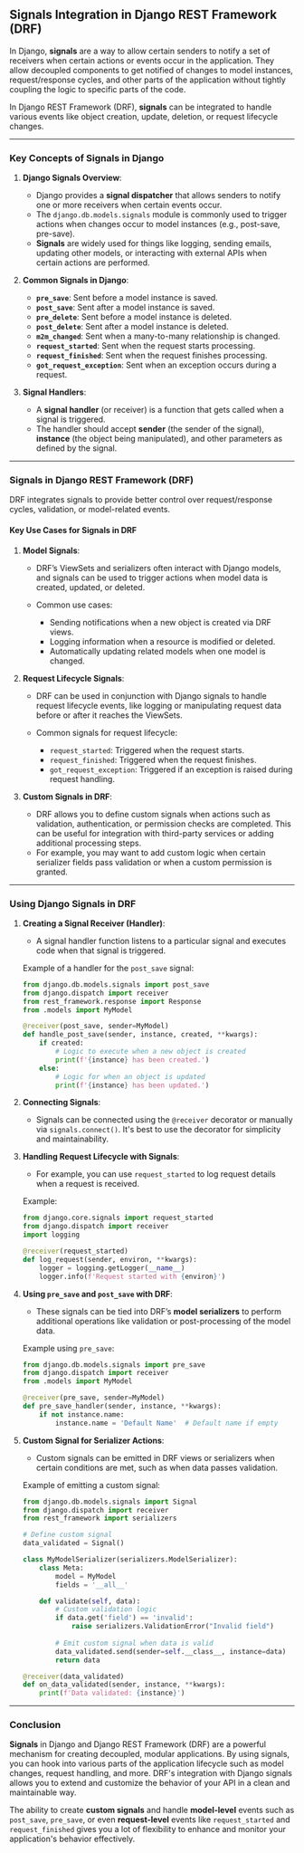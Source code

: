 ## Signals Integration in Django REST Framework (DRF)

In Django, **signals** are a way to allow certain senders to notify a set of receivers when certain actions or events occur in the application. They allow decoupled components to get notified of changes to model instances, request/response cycles, and other parts of the application without tightly coupling the logic to specific parts of the code.

In Django REST Framework (DRF), **signals** can be integrated to handle various events like object creation, update, deletion, or request lifecycle changes.

---

### Key Concepts of Signals in Django

1. **Django Signals Overview**:

   * Django provides a **signal dispatcher** that allows senders to notify one or more receivers when certain events occur.
   * The `django.db.models.signals` module is commonly used to trigger actions when changes occur to model instances (e.g., post-save, pre-save).
   * **Signals** are widely used for things like logging, sending emails, updating other models, or interacting with external APIs when certain actions are performed.

2. **Common Signals in Django**:

   * **`pre_save`**: Sent before a model instance is saved.
   * **`post_save`**: Sent after a model instance is saved.
   * **`pre_delete`**: Sent before a model instance is deleted.
   * **`post_delete`**: Sent after a model instance is deleted.
   * **`m2m_changed`**: Sent when a many-to-many relationship is changed.
   * **`request_started`**: Sent when the request starts processing.
   * **`request_finished`**: Sent when the request finishes processing.
   * **`got_request_exception`**: Sent when an exception occurs during a request.

3. **Signal Handlers**:

   * A **signal handler** (or receiver) is a function that gets called when a signal is triggered.
   * The handler should accept **sender** (the sender of the signal), **instance** (the object being manipulated), and other parameters as defined by the signal.

---

### Signals in Django REST Framework (DRF)

DRF integrates signals to provide better control over request/response cycles, validation, or model-related events.

#### Key Use Cases for Signals in DRF

1. **Model Signals**:

   * DRF’s ViewSets and serializers often interact with Django models, and signals can be used to trigger actions when model data is created, updated, or deleted.
   * Common use cases:

     * Sending notifications when a new object is created via DRF views.
     * Logging information when a resource is modified or deleted.
     * Automatically updating related models when one model is changed.

2. **Request Lifecycle Signals**:

   * DRF can be used in conjunction with Django signals to handle request lifecycle events, like logging or manipulating request data before or after it reaches the ViewSets.
   * Common signals for request lifecycle:

     * `request_started`: Triggered when the request starts.
     * `request_finished`: Triggered when the request finishes.
     * `got_request_exception`: Triggered if an exception is raised during request handling.

3. **Custom Signals in DRF**:

   * DRF allows you to define custom signals when actions such as validation, authentication, or permission checks are completed. This can be useful for integration with third-party services or adding additional processing steps.
   * For example, you may want to add custom logic when certain serializer fields pass validation or when a custom permission is granted.

---

### Using Django Signals in DRF

1. **Creating a Signal Receiver (Handler)**:

   * A signal handler function listens to a particular signal and executes code when that signal is triggered.

   Example of a handler for the `post_save` signal:

   ```python
   from django.db.models.signals import post_save
   from django.dispatch import receiver
   from rest_framework.response import Response
   from .models import MyModel

   @receiver(post_save, sender=MyModel)
   def handle_post_save(sender, instance, created, **kwargs):
       if created:
           # Logic to execute when a new object is created
           print(f'{instance} has been created.')
       else:
           # Logic for when an object is updated
           print(f'{instance} has been updated.')
   ```

2. **Connecting Signals**:

   * Signals can be connected using the `@receiver` decorator or manually via `signals.connect()`. It's best to use the decorator for simplicity and maintainability.

3. **Handling Request Lifecycle with Signals**:

   * For example, you can use `request_started` to log request details when a request is received.

   Example:

   ```python
   from django.core.signals import request_started
   from django.dispatch import receiver
   import logging

   @receiver(request_started)
   def log_request(sender, environ, **kwargs):
       logger = logging.getLogger(__name__)
       logger.info(f'Request started with {environ}')
   ```

4. **Using `pre_save` and `post_save` with DRF**:

   * These signals can be tied into DRF’s **model serializers** to perform additional operations like validation or post-processing of the model data.

   Example using `pre_save`:

   ```python
   from django.db.models.signals import pre_save
   from django.dispatch import receiver
   from .models import MyModel

   @receiver(pre_save, sender=MyModel)
   def pre_save_handler(sender, instance, **kwargs):
       if not instance.name:
           instance.name = 'Default Name'  # Default name if empty
   ```

5. **Custom Signal for Serializer Actions**:

   * Custom signals can be emitted in DRF views or serializers when certain conditions are met, such as when data passes validation.

   Example of emitting a custom signal:

   ```python
   from django.db.models.signals import Signal
   from django.dispatch import receiver
   from rest_framework import serializers

   # Define custom signal
   data_validated = Signal()

   class MyModelSerializer(serializers.ModelSerializer):
       class Meta:
           model = MyModel
           fields = '__all__'

       def validate(self, data):
           # Custom validation logic
           if data.get('field') == 'invalid':
               raise serializers.ValidationError("Invalid field")
           
           # Emit custom signal when data is valid
           data_validated.send(sender=self.__class__, instance=data)
           return data

   @receiver(data_validated)
   def on_data_validated(sender, instance, **kwargs):
       print(f'Data validated: {instance}')
   ```

---

### Conclusion

**Signals** in Django and Django REST Framework (DRF) are a powerful mechanism for creating decoupled, modular applications. By using signals, you can hook into various parts of the application lifecycle such as model changes, request handling, and more. DRF's integration with Django signals allows you to extend and customize the behavior of your API in a clean and maintainable way.

The ability to create **custom signals** and handle **model-level** events such as `post_save`, `pre_save`, or even **request-level** events like `request_started` and `request_finished` gives you a lot of flexibility to enhance and monitor your application's behavior effectively.
